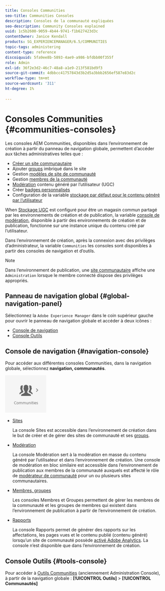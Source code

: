 ```yaml
---
title: Consoles Communities
seo-title: Communities Consoles
description: Consoles de la communauté expliquées
seo-description: Community Consoles explained
uuid: 1c5b2600-9059-4b44-9741-f1b627423d3c
contentOwner: Janice Kendall
products: SG_EXPERIENCEMANAGER/6.5/COMMUNITIES
topic-tags: administering
content-type: reference
discoiquuid: 5fa9ee8b-5893-4ae9-a986-bfdbb00f355f
role: Admin
exl-id: 36f2e3d2-46c7-48a8-a1e9-213f581bd9f3
source-git-commit: 4dbbcc41757843d3b2d5a3bbb2656ef587e83d2c
workflow-type: tm+mt
source-wordcount: '311'
ht-degree: 1%

---
```


# Consoles Communities {#communities-consoles}

Les consoles AEM Communities, disponibles dans l’environnement de création à partir du panneau de navigation globale, permettent d’accéder aux tâches administratives telles que :

* [Créer un site communautaire](sites-console.md)
* Ajouter [groups](groups.md) imbriqué dans le site
* Gestion [modèles de site de communauté](sites.md)
* Gestion [membres de la communauté](members.md)
* [Modération](moderate-ugc.md) contenu généré par l’utilisateur (UGC)
* Créer [badges personnalisés](badges.md)
* Configuration de la variable [stockage par défaut pour le contenu généré par l’utilisateur](srp-config.md)

When [Stockage UGC](working-with-srp.md) est configuré pour être un magasin commun partagé par les environnements de création et de publication, la variable [console de modération](moderation.md), disponible à partir des environnements de création et de publication, fonctionne sur une instance unique du contenu créé par l’utilisateur.

Dans l’environnement de création, après la connexion avec des privilèges d’administrateur, la variable `Communities` les consoles sont disponibles à partir des consoles de navigation et d’outils.

>[!NOTE]
>
>Dans l’environnement de publication, une [site communautaire](sites-console.md) affiche une `Administration` lorsque le membre connecté dispose des privilèges appropriés.

## Panneau de navigation global {#global-navigation-panel}

Sélectionnez la `Adobe Experience Manager` dans le coin supérieur gauche pour ouvrir le panneau de navigation globale et accéder à deux icônes :

* [Console de navigation](#navigation-console)
* [Console Outils](tools.md)

## Console de navigation {#navigation-console}

Pour accéder aux différentes consoles Communities, dans la navigation globale, sélectionnez **navigation, communautés**.

![communautés](assets/communities.png)

* [Sites](sites-console.md)

   La console Sites est accessible dans l’environnement de création dans le but de créer et de gérer des sites de communauté et ses [groups](groups.md).

* [Modération](moderation.md)

   La console Modération sert à la modération en masse du contenu généré par l’utilisateur et dans l’environnement de création. Une console de modération en bloc similaire est accessible dans l’environnement de publication aux membres de la communauté auxquels est affecté le rôle de [modérateur de communauté](users.md#publishenvironmentusersandgroups) pour un ou plusieurs sites communautaires.

* [Membres, groupes](members.md)

   Les consoles Membres et Groupes permettent de gérer les membres de la communauté et les groupes de membres qui existent dans l’environnement de publication à partir de l’environnement de création.

* [Rapports](reports.md)

   La console Rapports permet de générer des rapports sur les affectations, les pages vues et le contenu publié (contenu généré) lorsqu’un site de communauté possède [activé Adobe Analytics](sites-console.md#analytics). La console n’est disponible que dans l’environnement de création.

## Console Outils {#tools-console}

Pour accéder à [Outils Communities](tools.md) (anciennement Administration Console), à partir de la navigation globale : **[!UICONTROL Outils]** > **[!UICONTROL Communautés]**
